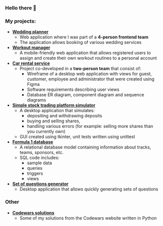 
### Hello there 👋

### My projects:
- **[Wedding planner](https://github.com/MarcinScieszka/wedding-planner)**
  - Web application where I was part of a **4-person frontend team**
  - The application allows booking of various wedding services
- **[Workout manager](https://github.com/MarcinScieszka/workout-manager)**
  - A mobile-friendly web application that allows registered users to assign and create their own workout routines to a personal account
- **[Car rental service](https://github.com/MarcinScieszka/car-rental)**
    - Project co-developed in a **two-person team** that consist of:
      - Wireframe of a desktop web application with views for guest, customer, employee and administrator that were created using Figma
      - Software requirements describing user views
      - Database ER diagram, component diagram and sequence diagrams
- **[Simple stock trading platform simulator](https://github.com/MarcinScieszka/stock-trading-platform)**
  - A desktop application that simulates:
    - depositing and withdrawing deposits
    - buying and selling shares, 
    - handling various errors (for example: selling more shares than you currently own)
  - GUI created using tkinter, unit tests written using unittest
- **[Formula 1 database](https://github.com/MarcinScieszka/formula1-database)**
  - A relational database model containing information about tracks, teams, sponsors, etc.
  - SQL code includes:
    - sample data
    - queries
    - triggers
    - views
- **[Set of questions generator](https://github.com/MarcinScieszka/set-of-questions-generator)**
  - Desktop application that allows quickly generating sets of questions

### Other
- **[Codewars solutions](https://github.com/MarcinScieszka/code-wars-solutions)**
  - Some of my solutions from the Codewars website written in Python
